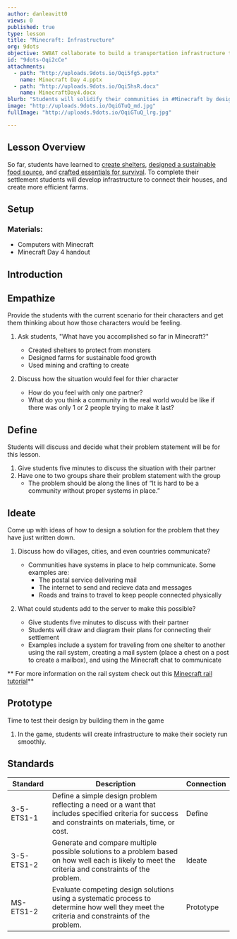 ```yaml
---
author: danleavitt0
views: 0
published: true
type: lesson
title: "Minecraft: Infrastructure"
org: 9dots
objective: SWBAT collaborate to build a transportation infrastructure to connect their houses.
id: "9dots-Oqi2cCe"
attachments: 
  - path: "http://uploads.9dots.io/Oqi5fg5.pptx"
    name: Minecraft Day 4.pptx
  - path: "http://uploads.9dots.io/Oqi5hsR.docx"
    name: MinecraftDay4.docx
blurb: "Students will solidify their communities in #Minecraft by designing infrastructure #NGSS-3-5-ETS1-1 #NGSS-3-5-ETS1-2  #NGSS-MS-ETS1-2"
image: "http://uploads.9dots.io/OqiGTuQ_md.jpg"
fullImage: "http://uploads.9dots.io/OqiGTuQ_lrg.jpg"

---
```


## Lesson Overview
So far, students have learned to [create shelters](), [designed a sustainable food source](), and [crafted essentials for survival](). To complete their settlement students will develop infrastructure to connect their houses, and create more efficient farms.

## Setup
### Materials:

- Computers with Minecraft
- Minecraft Day 4 handout

## Introduction

## Empathize
Provide the students with the current scenario for their characters and get them thinking about how those characters would be feeling.

1. Ask students, "What have you accomplished so far in Minecraft?"
	- Created shelters to protect from monsters
    - Designed farms for sustainable food growth
    - Used mining and crafting to create 

2. Discuss how the situation would feel for thier character
	- How do you feel with only one partner? 
    - What do you think a community in the real world would be like if there was only 1 or 2 people trying to make it last? 

## Define
Students will discuss and decide what their problem statement will be for this lesson.

1. Give students five minutes to discuss the situation with their partner
2. Have one to two groups share their problem statement with the group
	- The problem should be along the lines of “It is hard to be a community without proper systems in place.”

## Ideate
Come up with ideas of how to design a solution for the problem that they have just written down.

1. Discuss how do villages, cities, and even countries communicate?
	- Communities have systems in place to help communicate. Some examples are:
    	- The postal service delivering mail
        - The internet to send and recieve data and messages
        - Roads and trains to travel to keep people connected physically

2. What could students add to the server to make this possible?

	- Give students five minutes to discuss with their partner
	- Students will draw and diagram their plans for connecting their settlement
	- Examples include a system for traveling from one shelter to another using the rail system, creating a mail system (place a chest on a post to create a mailbox), and using the Minecraft chat to communicate

** For more information on the rail system check out this [Minecraft rail tutorial](http://minecraft.gamepedia.com/Tutorials/Train_station)**

## Prototype
Time to test their design by building them in the game

1. In the game, students will create infrastructure to make their society run smoothly.

## Standards


Standard | Description | Connection
--- | --- | ---
3-5-ETS1-1 | Define a simple design problem reflecting a need or a want that includes specified criteria for success and constraints on materials, time, or cost. | Define
3-5-ETS1-2 | Generate and compare multiple possible solutions to a problem based on how well each is likely to meet the criteria and constraints of the problem. | Ideate
MS-ETS1-2 | Evaluate competing design solutions using a systematic process to determine how well they meet the criteria and constraints of the problem. | Prototype
